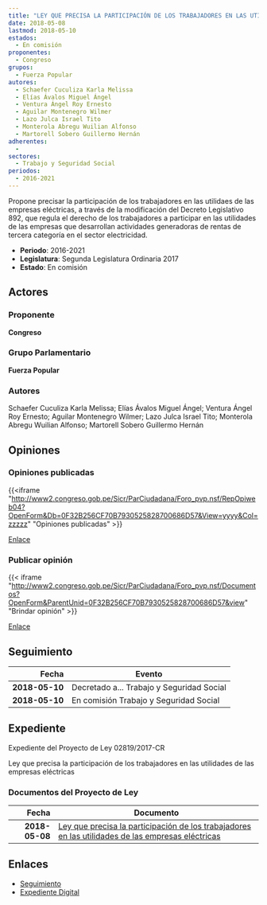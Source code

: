 ```yaml
---
title: "LEY QUE PRECISA LA PARTICIPACIÓN DE LOS TRABAJADORES EN LAS UTILIDADES DE LAS EMPRESAS ELÉCTRICAS"
date: 2018-05-08
lastmod: 2018-05-10
estados: 
  - En comisión
proponentes: 
  - Congreso
grupos: 
  - Fuerza Popular
autores: 
  - Schaefer Cuculiza Karla Melissa
  - Elías Ávalos Miguel Ángel
  - Ventura Ángel Roy Ernesto
  - Aguilar Montenegro Wilmer
  - Lazo Julca Israel Tito
  - Monterola Abregu Wuilian Alfonso
  - Martorell Sobero Guillermo Hernán
adherentes: 
  - 
sectores: 
  - Trabajo y Seguridad Social
periodos: 
  - 2016-2021
---
```


Propone precisar la participación de los trabajadores en las utilidaes de las empresas eléctricas, a través de la modificación del Decreto Legislativo 892, que regula el derecho de los trabajadores a participar en las utilidades de las empresas que desarrollan actividades generadoras de rentas de tercera categoría en el sector electricidad.

- **Periodo**: 2016-2021
- **Legislatura**: Segunda Legislatura Ordinaria 2017
- **Estado**: En comisión

## Actores

### Proponente

**Congreso**

### Grupo Parlamentario

**Fuerza Popular**

### Autores

Schaefer Cuculiza Karla Melissa; Elías Ávalos Miguel Ángel; Ventura Ángel Roy Ernesto; Aguilar Montenegro Wilmer; Lazo Julca Israel Tito; Monterola Abregu Wuilian Alfonso; Martorell Sobero Guillermo Hernán


## Opiniones

### Opiniones publicadas

{{<iframe "http://www2.congreso.gob.pe/Sicr/ParCiudadana/Foro_pvp.nsf/RepOpiweb04?OpenForm&Db=0F32B256CF70B7930525828700686D57&View=yyyy&Col=zzzzz" "Opiniones publicadas" >}}

[Enlace](http://www2.congreso.gob.pe/Sicr/ParCiudadana/Foro_pvp.nsf/RepOpiweb04?OpenForm&Db=0F32B256CF70B7930525828700686D57&View=yyyy&Col=zzzzz)
### Publicar opinión

{{< iframe "http://www2.congreso.gob.pe/Sicr/ParCiudadana/Foro_pvp.nsf/Documentos?OpenForm&ParentUnid=0F32B256CF70B7930525828700686D57&view" "Brindar opinión" >}}

[Enlace](http://www2.congreso.gob.pe/Sicr/ParCiudadana/Foro_pvp.nsf/Documentos?OpenForm&ParentUnid=0F32B256CF70B7930525828700686D57&view)

## Seguimiento

| Fecha | Evento |
|------:|--------|
| **2018-05-10** | Decretado a... Trabajo y Seguridad Social|
| **2018-05-10** | En comisión Trabajo y Seguridad Social|


## Expediente

Expediente del Proyecto de Ley 02819/2017-CR

Ley que precisa la participación de los trabajadores en las utilidades de las empresas eléctricas


### Documentos del Proyecto de Ley

| Fecha | Documento |
|------:|--------|
| **2018-05-08** | [Ley que precisa la participación de los trabajadores en las utilidades de las empresas eléctricas](http://www.leyes.congreso.gob.pe/Documentos/2016_2021/Proyectos_de_Ley_y_de_Resoluciones_Legislativas/PL0281920180508.pdf) |

## Enlaces 

- [Seguimiento](http://www2.congreso.gob.pehttp://www2.congreso.gob.pe/Sicr/TraDocEstProc/CLProLey2016.nsf/f7fff46988ca05b1052578e100829cc7/cdf97f92733e5c5c0525828700769075?OpenDocument)
- [Expediente Digital](http://www2.congreso.gob.pehttp://www2.congreso.gob.pe/Sicr/TraDocEstProc/CLProLey2016.nsf/f7fff46988ca05b1052578e100829cc7/cdf97f92733e5c5c0525828700769075?OpenDocument&Click=05257FB7005EB655.eb71d0cf91d8294e05256cdf006b5706/$Body/0.1C6C)
